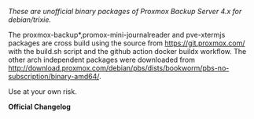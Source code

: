 _These are unofficial binary packages of Proxmox Backup Server 4.x for debian/trixie._

The proxmox-backup*,promox-mini-journalreader and pve-xtermjs packages are cross build using the source from https://git.proxmox.com/ with the build.sh script and the github action docker buildx workflow. The other arch independent packages were downloaded from http://download.proxmox.com/debian/pbs/dists/bookworm/pbs-no-subscription/binary-amd64/.

Use at your own risk.

**Official Changelog**
